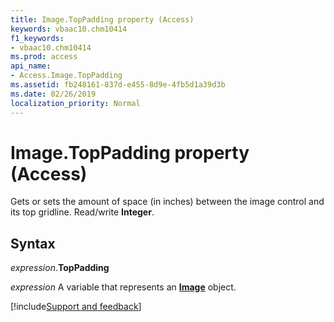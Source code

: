 ```yaml
---
title: Image.TopPadding property (Access)
keywords: vbaac10.chm10414
f1_keywords:
- vbaac10.chm10414
ms.prod: access
api_name:
- Access.Image.TopPadding
ms.assetid: fb248161-837d-e455-8d9e-4fb5d1a39d3b
ms.date: 02/26/2019
localization_priority: Normal
---
```



# Image.TopPadding property (Access)

Gets or sets the amount of space (in inches) between the image control and its top gridline. Read/write **Integer**.


## Syntax

_expression_.**TopPadding**

_expression_ A variable that represents an **[Image](Access.Image.md)** object.




[!include[Support and feedback](~/includes/feedback-boilerplate.md)]